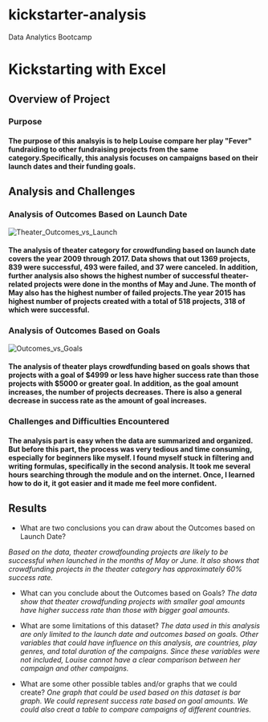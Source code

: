 # kickstarter-analysis
Data Analytics Bootcamp
# Kickstarting with Excel

## Overview of Project

### Purpose
#### The purpose of this analsyis is to help Louise compare her play "Fever" fundraiding to other fundraising projects from the same category.Specifically, this analysis focuses on campaigns based on their launch dates and their funding goals.

## Analysis and Challenges

### Analysis of Outcomes Based on Launch Date
![Theater_Outcomes_vs_Launch](https://user-images.githubusercontent.com/96095956/148322863-b9d97e9a-fc9f-439b-a659-055583353d95.png)
#### The analysis of theater category for crowdfunding based on launch date covers the year 2009 through 2017. Data shows that out 1369 projects, 839 were successful, 493 were failed, and 37 were canceled. In addition, further analysis also shows the highest number of successful theater-related projects were done in the months of May and June. The month of May also has the highest number of failed projects.The year 2015 has highest number of projects created with a total of 518 projects, 318 of which were successful. 

### Analysis of Outcomes Based on Goals

![Outcomes_vs_Goals](https://user-images.githubusercontent.com/96095956/148322968-c56cab97-ea4f-4dfd-a5cd-c5c5dba452d5.png)
#### The analysis of theater plays crowdfunding based on goals shows that projects with a goal of $4999  or less have higher success rate than those projects with $5000 or greater goal. In addition, as the goal amount increases, the number of projects decreases. There is also a general decrease in success rate as the amount of goal increases.

### Challenges and Difficulties Encountered
#### The analysis part is easy when the data are summarized and organized. But before this part, the process was very tedious and time consuming, especially for beginners like myself. I found myself stuck in filtering and writing formulas, specifically in the second analysis. It took me several hours searching through the module and on the internet. Once, I learned how to do it, it got easier and it made me feel more confident.  

## Results

- What are two conclusions you can draw about the Outcomes based on Launch Date?

*Based on the data, theater crowdfounding projects are likely to be successful when launched in the months of May or June. It also shows that crowdfunding projects in the theater category has approximately 60% success rate.*

- What can you conclude about the Outcomes based on Goals?
 *The data show that theater crowdfunding projects with smaller goal amounts have higher success rate than those with bigger goal amounts.* 

- What are some limitations of this dataset?
*The data used in this analysis are only limited to the launch date and outcomes based on goals. Other variables that could have influence on this analysis, are countries, play genres, and total duration of the campaigns. Since these variables were not included, Louise cannot have a clear comparison between her campaign and other campaigns.*

- What are some other possible tables and/or graphs that we could create?
*One graph that could be used based on this dataset is bar graph. We could represent success rate based on goal amounts. We could also creat a table to compare campaigns of different countries.* 
